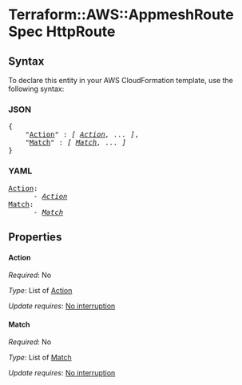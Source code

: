 # Terraform::AWS::AppmeshRoute Spec HttpRoute

## Syntax

To declare this entity in your AWS CloudFormation template, use the following syntax:

### JSON

<pre>
{
    "<a href="#action" title="Action">Action</a>" : <i>[ <a href="spec-httproute-action.md">Action</a>, ... ]</i>,
    "<a href="#match" title="Match">Match</a>" : <i>[ <a href="spec-httproute-match.md">Match</a>, ... ]</i>
}
</pre>

### YAML

<pre>
<a href="#action" title="Action">Action</a>: <i>
      - <a href="spec-httproute-action.md">Action</a></i>
<a href="#match" title="Match">Match</a>: <i>
      - <a href="spec-httproute-match.md">Match</a></i>
</pre>

## Properties

#### Action

_Required_: No

_Type_: List of <a href="spec-httproute-action.md">Action</a>

_Update requires_: [No interruption](https://docs.aws.amazon.com/AWSCloudFormation/latest/UserGuide/using-cfn-updating-stacks-update-behaviors.html#update-no-interrupt)

#### Match

_Required_: No

_Type_: List of <a href="spec-httproute-match.md">Match</a>

_Update requires_: [No interruption](https://docs.aws.amazon.com/AWSCloudFormation/latest/UserGuide/using-cfn-updating-stacks-update-behaviors.html#update-no-interrupt)

